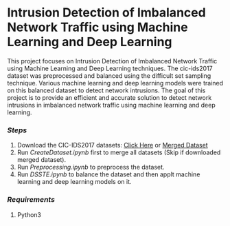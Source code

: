 # Intrusion Detection of Imbalanced Network Traffic using Machine Learning and Deep Learning
This project focuses on Intrusion Detection of Imbalanced Network Traffic using Machine Learning and Deep Learning techniques. The cic-ids2017 dataset was preprocessed and balanced using the difficult set sampling technique. Various machine learning and deep learning models were trained on this balanced dataset to detect network intrusions. The goal of this project is to provide an efficient and accurate solution to detect network intrusions in imbalanced network traffic using machine learning and deep learning.

### _Steps_
1. Download the CIC-IDS2017 datasets: [Click Here] or [Merged Dataset]
2. Run _CreateDataset.ipynb_ first to merge all datasets (Skip if downloaded merged dataset).
3. Run _Preprocessing.ipynb_ to preprocess the dataset.
4. Run _DSSTE.ipynb_ to balance the dataset and then applt machine learning and deep learning models on it.

### _Requirements_
1. Python3

[//]: #

   [Click Here]: <https://www.unb.ca/cic/datasets/ids-2017.html>
   [Merged Dataset]: <https://mega.nz/file/8wIylDJR#sW6Foa-p5fJXX19eIpogXcN1R-xBC-cp5XL_loFiUV0>